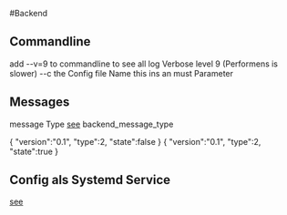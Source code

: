 #Backend

## Commandline

add --v=9 to commandline to see all log Verbose level 9 (Performens is slower)
--c <FileName> the Config file Name this ins an must Parameter

## Messages

message Type [see](../src/common/messages/BackendMessages.hpp) backend_message_type

{ "version":"0.1", "type":2, "state":false }
{ "version":"0.1", "type":2, "state":true }

## Config als Systemd Service

[see](../tools/systemd/infos.md)